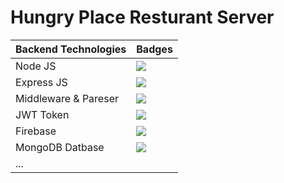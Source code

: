 # Hungry Place Resturant Server

| Backend Technologies      | Badges                |
|---------------------------|-----------------------|
|  Node JS                  |<img src="https://img.shields.io/badge/Node%20js-339933?style=for-the-badge&logo=nodedotjs&logoColor=white" /> |
| Express JS                |<img src="https://img.shields.io/badge/Express%20js-000000?style=for-the-badge&logo=express&logoColor=white" /> |
| Middleware & Pareser      |<img src="https://img.shields.io/badge/Middleware-Parser-gold" /> |
| JWT Token                 |<img src="https://img.shields.io/badge/JWT-000000?style=for-the-badge&logo=JSON%20web%20tokens&logoColor=white" /> |
| Firebase                  |<img src="https://img.shields.io/badge/firebase-ffca28?style=for-the-badge&logo=firebase&logoColor=black" /> |
| MongoDB Datbase           |<img src="https://img.shields.io/badge/MongoDB-4EA94B?style=for-the-badge&logo=mongodb&logoColor=white" /> |
| ...                       |